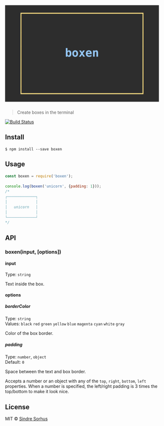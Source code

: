 # ![boxen](screenshot.png)

> Create boxes in the terminal

[![Build Status](https://travis-ci.org/sindresorhus/boxen.svg?branch=master)](https://travis-ci.org/sindresorhus/boxen)


## Install

```
$ npm install --save boxen
```


## Usage

```js
const boxen = require('boxen');

console.log(boxen('unicorn', {padding: 1}));
/*
┌─────────────┐
│             │
│   unicorn   │
│             │
└─────────────┘
*/
```


## API

### boxen(input, [options])

#### input

Type: `string`

Text inside the box.

#### options

##### borderColor

Type: `string`  
Values: `black` `red` `green` `yellow` `blue` `magenta` `cyan` `white` `gray`

Color of the box border.

##### padding

Type: `number`, `object`  
Default: `0`

Space between the text and box border.

Accepts a number or an object with any of the `top`, `right`, `bottom`, `left` properties. When a number is specified, the left/right padding is 3 times the top/bottom to make it look nice.


## License

MIT © [Sindre Sorhus](http://sindresorhus.com)
